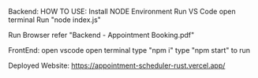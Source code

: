 Backend:
HOW TO USE:
Install NODE Environment
Run VS Code
open terminal
Run "node index.js"

Run Browser
refer "Backend - Appointment Booking.pdf"

FrontEnd:
open vscode
open terminal
type "npm i"
type "npm start"
to run


Deployed Website: https://appointment-scheduler-rust.vercel.app/
